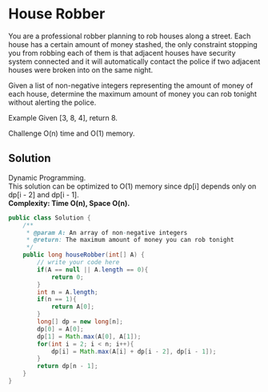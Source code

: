 # House Robber
You are a professional robber planning to rob houses along a street. Each house has a certain amount of money stashed, the only constraint stopping you from robbing each of them is that adjacent houses have security system connected and it will automatically contact the police if two adjacent houses were broken into on the same night.

Given a list of non-negative integers representing the amount of money of each house, determine the maximum amount of money you can rob tonight without alerting the police.

Example
Given [3, 8, 4], return 8.

Challenge
O(n) time and O(1) memory.

## Solution
Dynamic Programming.  
This solution can be optimized to O(1) memory since dp[i] depends only on dp[i - 2] and dp[i - 1].  
**Complexity: Time O(n), Space O(n).**  
```java
public class Solution {
    /**
     * @param A: An array of non-negative integers
     * @return: The maximum amount of money you can rob tonight
     */
    public long houseRobber(int[] A) {
        // write your code here
        if(A == null || A.length == 0){
            return 0;
        }
        int n = A.length;
        if(n == 1){
            return A[0];
        }
        long[] dp = new long[n];
        dp[0] = A[0];
        dp[1] = Math.max(A[0], A[1]);
        for(int i = 2; i < n; i++){
            dp[i] = Math.max(A[i] + dp[i - 2], dp[i - 1]);
        }
        return dp[n - 1];
    }
}
```
